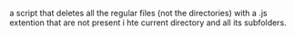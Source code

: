 a script that deletes all the regular files (not the directories) with a .js extention that are not present i hte current directory and all its subfolders.
